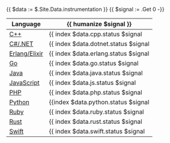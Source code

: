 {{ $data := $.Site.Data.instrumentation }}
{{ $signal := .Get 0 -}}

Language | {{ humanize $signal }} |
| --- | --- |
| [C++](/docs/languages/cpp/) | {{ index $data.cpp.status $signal | humanize }} |
| [C#/.NET](/docs/languages/net/) | {{ index $data.dotnet.status $signal | humanize }} |
| [Erlang/Elixir](/docs/languages/erlang/) | {{ index $data.erlang.status $signal | humanize }} |
| [Go](/docs/languages/go/) | {{ index $data.go.status $signal | humanize }} |
| [Java](/docs/languages/java/) | {{ index $data.java.status $signal | humanize }} |
| [JavaScript](/docs/languages/js/) | {{ index $data.js.status $signal | humanize }} |
| [PHP](/docs/languages/php/) | {{ index $data.php.status $signal | humanize }} |
| [Python](/docs/languages/python/) | {{index $data.python.status $signal | humanize }} |
| [Ruby](/docs/languages/ruby/) | {{ index $data.ruby.status $signal | humanize }} |
| [Rust](/docs/languages/rust/) | {{ index $data.rust.status $signal | humanize }} |
| [Swift](/docs/languages/swift/) | {{ index $data.swift.status $signal | humanize }} |
